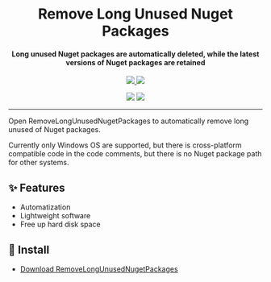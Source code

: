 <h1 align="center">Remove Long Unused Nuget Packages</h1>
<h4 align="center">Long unused Nuget packages are automatically deleted, while the latest versions of Nuget packages are retained</h4>

<p align="center">
  <a href="https://opensource.org/licenses/MIT">
    <img src="http://img.shields.io/badge/License-MIT-1e90ff?style=for-the-badge"/>
  </a>
  <a href="https://dotnet.microsoft.com">
    <img src="http://img.shields.io/badge/.Net-9.0-1e90ff?style=for-the-badge"/>
  </a>
</p>

<p align="center">
  <img src="https://img.shields.io/badge/English-lightgray?style=for-the-badge"/>
  <a href="README/zh-cn.md">
    <img src="https://img.shields.io/badge/简体中文-1e90ff?style=for-the-badge"/>
  </a>
</p>

---

Open RemoveLongUnusedNugetPackages to automatically remove long unused of Nuget packages.

Currently only Windows OS are supported, but there is cross-platform compatible code in the code comments, but there is no Nuget package path for other systems.

## ✨ Features

- Automatization
- Lightweight software
- Free up hard disk space

## 🌟 Install

- [Download RemoveLongUnusedNugetPackages](https://github.com/suoyukii/RemoveLongUnusedNugetPackages/releases)